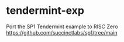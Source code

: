 # tendermint-exp
Port the SP1 Tendermint example to RISC Zero https://github.com/succinctlabs/sp1/tree/main
